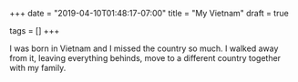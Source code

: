 +++
date = "2019-04-10T01:48:17-07:00"
title = "My Vietnam"
draft = true

tags = []
+++

I was born in Vietnam and I missed the country so much. I walked away
from it, leaving everything behinds, move to a different country
together with my family.
